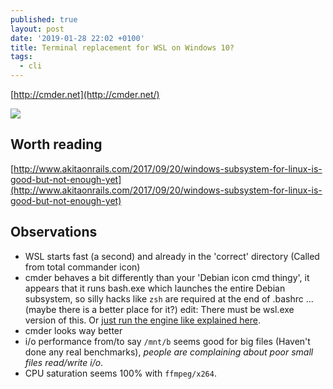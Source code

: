 ```yaml
---
published: true
layout: post
date: '2019-01-28 22:02 +0100'
title: Terminal replacement for WSL on Windows 10?
tags:
  - cli
---
```

[http://cmder.net](http://cmder.net/)

![](https://cdn.scrot.moe/images/2019/01/29/cmder.png)

## Worth reading  
[http://www.akitaonrails.com/2017/09/20/windows-subsystem-for-linux-is-good-but-not-enough-yet](http://www.akitaonrails.com/2017/09/20/windows-subsystem-for-linux-is-good-but-not-enough-yet)

## Observations  
- WSL starts fast (a second) and already in the 'correct' directory (Called from total commander icon)
- cmder behaves a bit differently than your 'Debian icon cmd thingy', it appears that it runs bash.exe which launches the entire Debian subsystem, so silly hacks like `zsh` are required at the end of .bashrc ... (maybe there is a better place for it?) edit: There must be wsl.exe version of this. Or [just run the engine like explained here](https://waynewerner.com/blog/how-to-use-cmder-ubuntu-1804-on-windows.html).
- cmder looks way better
- i/o performance from/to say `/mnt/b` seems good for big files (Haven't done any real benchmarks), *people are complaining about poor small files read/write i/o*.
- CPU saturation seems 100% with `ffmpeg/x264`.
